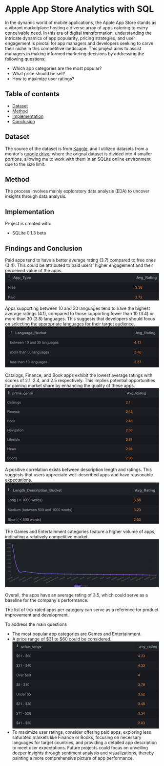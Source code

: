 
# Apple App Store Analytics with SQL
In the dynamic world of mobile applications, the Apple App Store stands as a vibrant marketplace hosting a diverse array of apps catering to every conceivable need. In this era of digital transformation, understanding the intricate dynamics of app popularity, pricing strategies, and user engagement is pivotal for app managers and developers seeking to carve their niche in this competitive landscape. This project aims to assist managers in making informed marketing decisions by addressing the following questions:

* Which app categories are the most popular?
* What price should be set?
* How to maximize user ratings?


## Table of contents
* [Dataset](#Dataset)
* [Method](#Method)
* [Implementation](#Implementation)
* [Conclusion](#Findings-and-conclusion)


## Dataset
The source of the dataset is from [Kaggle](https://www.kaggle.com/datasets/gauthamp10/apple-appstore-apps), and I utilized datasets from a mentor's [google drive](https://drive.google.com/drive/folders/14O9xB8N1gXN_67ouphImQkvpzyitmTfR), where the orignal dataset is divided into 4 smaller portions, allowing me to work with them in an SQLite online environment due to the size limit.
	

## Method	
The process involves mainly exploratory data analysis (EDA) to uncover insights through data analysis.


## Implementation
Project is created with:
* SQLite 0.1.3 beta


## Findings and Conclusion
Paid apps tend to have a better average rating (3.7) compared to free ones (3.4). This could be attributed to paid users' higher engagement and their perceived value of the apps. ![free_paid](./free_paid.png)

Apps supporting between 10 and 30 languages tend to have the highest average ratings (4.1), compared to those supporting fewer than 10 (3.4) or more than 30 (3.8) languages. This suggests that developers should focus on selecting the appropriate languages for their target audience. ![language](./language_rating.png)

Catalogs, Finance, and Book apps exhibit the lowest average ratings with scores of 2.1, 2.4, and 2.5 respectively. This implies potential opportunities for gaining market share by enhancing the quality of these apps. ![low_genre](./low_rating_genre.png)

A positive correlation exists between description length and ratings. This suggests that users appreciate well-described apps and have reasonable expectations. ![length_description](./length_description.png)

The Games and Entertainment categories feature a higher volume of apps, indicating a relatively competitive market. ![app_genre](./no_app_per_genre.png)

Overall, the apps have an average rating of 3.5, which could serve as a baseline for the company's performance.

The list of top-rated apps per category can serve as a reference for product improvement and development.

To address the main questions

* The most popular app categories are Games and Entertainment.
* A price range of $31 to $60 could be considered.
![pricerange_rating](./pricerange_rating.png)
* To maximize user ratings, consider offering paid apps, exploring less saturated markets like Finance or Books, focusing on necessary languages for target countries, and providing a detailed app description to meet user expectations.
Future projects could focus on unveiling deeper insights through sentiment analysis and visualizations, thereby painting a more comprehensive picture of app performance.


 

